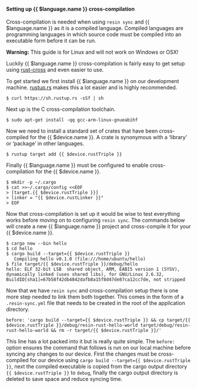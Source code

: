 #### Setting up {{ $language.name }} cross-compilation

Cross-compilation is needed when using `resin sync` and {{ $language.name }} as it is a compiled language. Compiled languages are programming languages in which source code must be compiled into an executable form before it can be run.

__Warning:__ This guide is for Linux and will not work on Windows or OSX!

Luckily {{ $language.name }} cross-compilation is fairly easy to get setup using [rust-cross][rust-cross] and even easier to use.

To get started we first install {{ $language.name }} on our development machine. [rustup.rs][rustup.rs] makes this a lot easier and is highly recommended.
```
$ curl https://sh.rustup.rs -sSf | sh
```
Next up is the C cross-compilation toolchain.
```
$ sudo apt-get install -qq gcc-arm-linux-gnueabihf
```
Now we need to install a standard set of crates that have been cross-compiled for the {{ $device.name }}. A crate is synonymous with a ‘library’ or ‘package’ in other languages.
```
$ rustup target add {{ $device.rustTriple }}
```
Finally {{ $language.name }} must be configured to enable cross-compilation for the {{ $device.name }}.
```
$ mkdir -p ~/.cargo
$ cat >>~/.cargo/config <<EOF
> [target.{{ $device.rustTriple }}]
> linker = "{{ $device.rustLinker }}"
> EOF
```

Now that cross-compilation is set up it would be wise to test everything works before moving on to configuring `resin sync`. The commands below will create a new {{ $language.name }} project and cross-compile it for your {{ $device.name }}.
```
$ cargo new --bin hello
$ cd hello
$ cargo build --target={{ $device.rustTriple }}
   Compiling hello v0.1.0 (file:///home/ubuntu/hello)
$ file target/{{ $device.rustTriple }}/debug/hello
hello: ELF 32-bit LSB  shared object, ARM, EABI5 version 1 (SYSV), dynamically linked (uses shared libs), for GNU/Linux 2.6.32, BuildID[sha1]=67b58f42db4842dafb8a15f8d47de87ca12cc7de, not stripped
```

Now that we have `resin sync` and cross-compilation setup there is one more step needed to link them both together. This comes in the form of a `.resin-sync.yml` file that needs to be created in the root of the application directory.
```
before: 'cargo build --target={{ $device.rustTriple }} && cp target/{{ $device.rustTriple }}/debug/resin-rust-hello-world target/debug/resin-rust-hello-world && rm -r target/{{ $device.rustTriple }}/'
```
This line has a lot packed into it but is really quite simple. The `before:` option ensures the command that follows is run on our local machine before syncing any changes to our device. First the changes must be cross-compiled for our device using `cargo build --target={{ $device.rustTriple }}`, next the compiled executable is copied from the cargo output directory `{{ $device.rustTriple }}` to `debug`, finally the cargo output directory is deleted to save space and reduce syncing time.

[rust-cross]:https://github.com/japaric/rust-cross
[rustup.rs]:https://www.rustup.rs/
